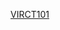 [VIRCT101](https://virtel.readthedocs.io/en/latest/manuals/virtel/Virtel459MG/messages.html?highlight=VIRCT101#VIRCT101)
